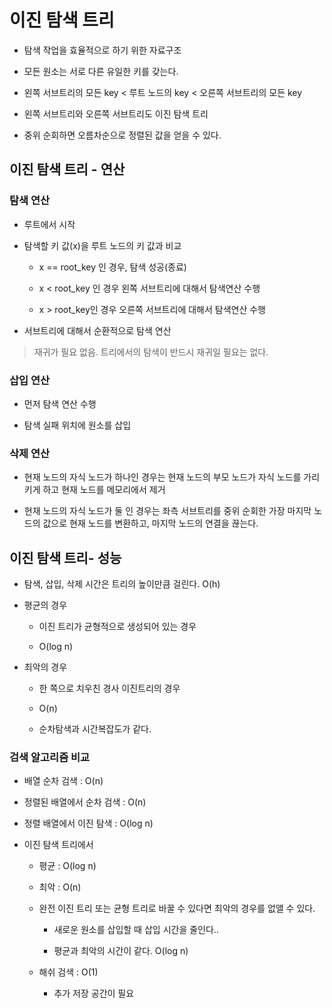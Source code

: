 # 이진 탐색 트리

- 탐색 작업을 효율적으로 하기 위한 자료구조

- 모든 원소는 서로 다른 유일한 키를 갖는다.

- 왼쪽 서브트리의 모든 key < 루트 노드의 key < 오른쪽 서브트리의 모든 key

- 왼쪽 서브트리와 오른쪽 서브트리도 이진 탐색 트리

- 중위 순회하면 오름차순으로 정렬된 값을 얻을 수 있다.

## 이진 탐색 트리 - 연산

### 탐색 연산

- 루트에서 시작

- 탐색할 키 값(x)을 루트 노드의 키 값과 비교

    - x == root_key 인 경우, 탐색 성공(종료)

    - x < root_key 인 경우 왼쪽 서브트리에 대해서 탐색연산 수행

    - x > root_key인 경우 오른쪽 서브트리에 대해서 탐색연산 수행

- 서브트리에 대해서 순환적으로 탐색 연산 

> 재귀가 필요 없음. 트리에서의 탐색이 반드시 재귀일 필요는 없다.

### 삽입 연산

- 먼저 탐색 연산 수행

- 탐색 실패 위치에 원소를 삽입

### 삭제 연산

- 현재 노드의 자식 노드가 하나인 경우는 현재 노드의 부모 노드가 자식 노드를 가리키게 하고 현재 노드를 메모리에서 제거

- 현재 노드의 자식 노드가 둘 인 경우는 좌측 서브트리를 중위 순회한 가장 마지막 노드의 값으로 현재 노드를 변환하고, 마지막 노드의 연결을 끊는다.

## 이진 탐색 트리- 성능

- 탐색, 삽입, 삭제 시간은 트리의 높이만큼 걸린다. O(h)

- 평균의 경우

    - 이진 트리가 균형적으로 생성되어 있는 경우

    - O(log n)

- 최악의 경우

    - 한 쪽으로 치우친 경사 이진트리의 경우

    - O(n)

    - 순차탐색과 시간복잡도가 같다.

### 검색 알고리즘 비교

- 배열 순차 검색 : O(n)

- 정렬된 배열에서 순차 검색 : O(n)

- 정렬 배열에서 이진 탐색 : O(log n)

- 이진 탐색 트리에서

    - 평균 : O(log n)

    - 최악 : O(n)

    - 완전 이진 트리 또는 균형 트리로 바꿀 수 있다면 최악의 경우를 없앨 수 있다.

        - 새로운 원소를 삽입할 때 삽입 시간을 줄인다..

        - 평균과 최악의 시간이 같다. O(log n)

    - 해쉬 검색 : O(1)

        - 추가 저장 공간이 필요